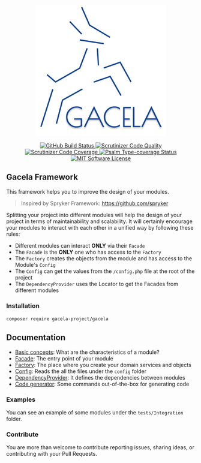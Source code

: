 <p align="center">
  <a href="http://gacela-project.com/" title="Gacela Website">
    <img src="docs/imgs/gacela-logo-blue.svg" width="350" alt="Gacela logo"/>
  </a>
</p>

<p align="center">
  <a href="https://github.com/gacela-project/gacela/actions">
    <img src="https://github.com/gacela-project/gacela/workflows/CI/badge.svg" alt="GitHub Build Status">
  </a>
  <a href="https://scrutinizer-ci.com/g/gacela-project/gacela/?branch=master">
    <img src="https://scrutinizer-ci.com/g/gacela-project/gacela/badges/quality-score.png?b=master" alt="Scrutinizer Code Quality">
  </a>
  <a href="https://scrutinizer-ci.com/g/gacela-project/gacela/?branch=master">
    <img src="https://scrutinizer-ci.com/g/gacela-project/gacela/badges/coverage.png?b=master" alt="Scrutinizer Code Coverage">
  </a>
  <a href="https://shepherd.dev/github/gacela-project/gacela">
    <img src="https://shepherd.dev/github/gacela-project/gacela/coverage.svg" alt="Psalm Type-coverage Status">
  </a>
  <a href="https://github.com/gacela-project/gacela/master/LICENSE">
    <img src="https://img.shields.io/badge/License-MIT-green.svg" alt="MIT Software License">
  </a>
</p>

## Gacela Framework

This framework helps you to improve the design of your modules.

> Inspired by Spryker Framework: https://github.com/spryker

Splitting your project into different modules will help the design of your project in terms of maintainability and
scalability. It will certainly encourage your modules to interact with each other in a unified way by following these
rules:

- Different modules can interact **ONLY** via their `Facade`
- The `Facade` is the **ONLY** one who has access to the `Factory`
- The `Factory` creates the objects from the module and has access to the Module's `Config`
- The `Config` can get the values from the `/config.php` file at the root of the project
- The `DependencyProvider` uses the Locator to get the Facades from different modules

### Installation

```bash
composer require gacela-project/gacela
```

## Documentation

- [Basic concepts](docs/001_basic_concepts.md): What are the characteristics of a module?
- [Facade](docs/002_facade.md): The entry point of your module
- [Factory](docs/003_factory.md): The place where you create your domain services and objects
- [Config](docs/004_config.md): Reads the all the files under the `config` folder
- [DependencyProvider](docs/005_dependency_provider.md): It defines the dependencies between modules
- [Code generator](docs/006_code_generator.md): Some commands out-of-the-box for generating code

### Examples

You can see an example of some modules under the `tests/Integration` folder.

### Contribute

You are more than welcome to contribute reporting issues, sharing ideas, or contributing with your Pull Requests.
